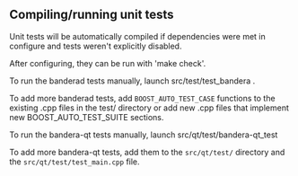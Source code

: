 Compiling/running unit tests
------------------------------------

Unit tests will be automatically compiled if dependencies were met in configure
and tests weren't explicitly disabled.

After configuring, they can be run with 'make check'.

To run the banderad tests manually, launch src/test/test_bandera .

To add more banderad tests, add `BOOST_AUTO_TEST_CASE` functions to the existing
.cpp files in the test/ directory or add new .cpp files that
implement new BOOST_AUTO_TEST_SUITE sections.

To run the bandera-qt tests manually, launch src/qt/test/bandera-qt_test

To add more bandera-qt tests, add them to the `src/qt/test/` directory and
the `src/qt/test/test_main.cpp` file.
